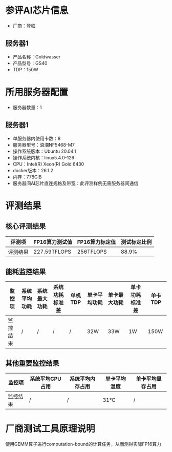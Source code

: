 # 参评AI芯片信息

* 厂商：登临

## 服务器1

- 产品名称：Goldwasser
- 产品型号：GS40
- TDP：150W

# 所用服务器配置

* 服务器数量：1

## 服务器1

* 单服务器内使用卡数：8
* 服务器型号：浪潮NF5468-M7
* 操作系统版本：Ubuntu 20.04.1 
* 操作系统内核：linux5.4.0-126
* CPU：Intel(R) Xeon(R) Gold 6430
* docker版本：26.1.2
* 内存：778GiB
* 服务器间AI芯片直连规格及带宽：此评测样例无需服务器间通信

# 评测结果


## 核心评测结果

| 评测项  | FP16算力测试值   | FP16算力标定值  | 测试标定比例 |
| ---- | ----------- | ---------- | ------ |
| 评测结果 | 227.59TFLOPS | 256TFLOPS | 88.9% |

## 能耗监控结果

| 监控项  | 系统平均功耗  | 系统最大功耗  | 系统功耗标准差 | 单机TDP | 单卡平均功耗  | 单卡最大功耗 | 单卡功耗标准差 | 单卡TDP |
| ---- | ------- | ------- | ------- | ----- | ------- | ------ | ------- | ----- |
| 监控结果 | / | / | /   | /     | 32W | 33W | 1W   | 150W  |

## 其他重要监控结果

| 监控项  | 系统平均CPU占用 | 系统平均内存占用 | 单卡平均温度  | 单卡平均显存占用 |
| ---- | --------- | -------- | ------- | -------- |
| 监控结果 | /    | /   | 31°C | /   |

# 厂商测试工具原理说明

使用GEMM算子进行computation-bound的计算任务，从而测得实际FP16算力

